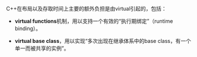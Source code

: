 C++在布局以及存取时间上主要的额外负担是由virtual引起的，包括：

- **virtual functions**机制，用以支持一个有效的“执行期绑定”（runtime binding）。

- **virtual base class**，用以实现“多次出现在继承体系中的base class，有一个单一而被共享的实例”。